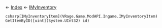 ← [Index](Api-Index) ← [IMyInventory](VRage.Game.ModAPI.Ingame.IMyInventory)

```csharp[IMyInventoryItem](VRage.Game.ModAPI.Ingame.IMyInventoryItem) GetItemByID([uint](System.UInt32) id)```